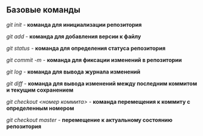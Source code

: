 ## Базовые команды

*git init* - **команда для инициализации репозитория**

*git add* - **команда для добавления версии к файлу**

*git status* - **команда для определения статуса репозитория**

*git commit -m <message>* - **команда для фиксации изменений в репозитории**

*git log* - **команда для вывода журнала изменений**

*git diff* - **команда для вывода изменений между последним коммитом и текущим сохранением**

*git checkout <номер коммита>* - **команда перемещения к коммиту с определенным номером**

*git checkout master* - **перемещение к актуальному состоянию репозитория**